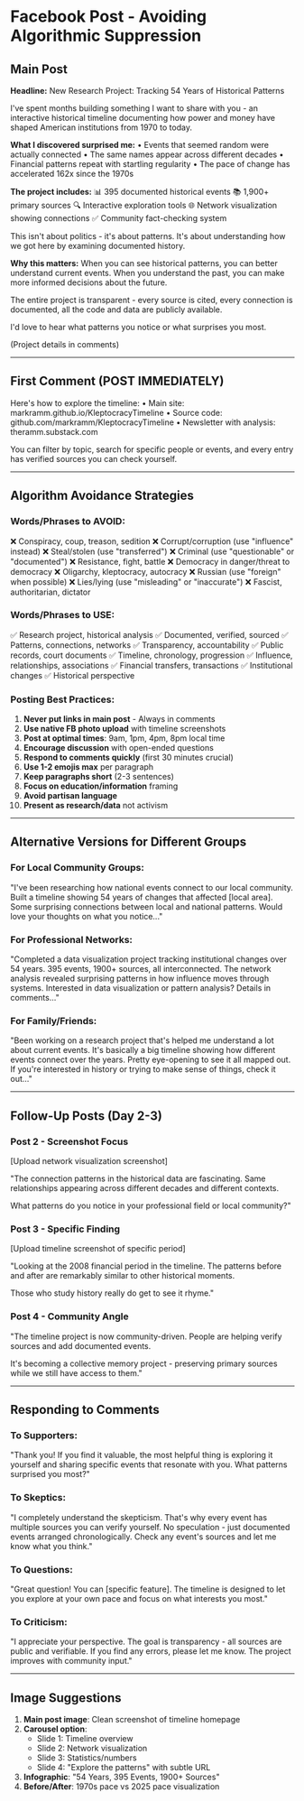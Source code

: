 # Facebook Post - Avoiding Algorithmic Suppression

## Main Post

**Headline:** New Research Project: Tracking 54 Years of Historical Patterns

I've spent months building something I want to share with you - an interactive historical timeline documenting how power and money have shaped American institutions from 1970 to today.

**What I discovered surprised me:**
• Events that seemed random were actually connected
• The same names appear across different decades
• Financial patterns repeat with startling regularity
• The pace of change has accelerated 162x since the 1970s

**The project includes:**
📊 395 documented historical events
📚 1,900+ primary sources
🔍 Interactive exploration tools
🌐 Network visualization showing connections
✅ Community fact-checking system

This isn't about politics - it's about patterns. It's about understanding how we got here by examining documented history.

**Why this matters:**
When you can see historical patterns, you can better understand current events. When you understand the past, you can make more informed decisions about the future.

The entire project is transparent - every source is cited, every connection is documented, all the code and data are publicly available.

I'd love to hear what patterns you notice or what surprises you most.

(Project details in comments)

---

## First Comment (POST IMMEDIATELY)

Here's how to explore the timeline:
• Main site: markramm.github.io/KleptocracyTimeline
• Source code: github.com/markramm/KleptocracyTimeline
• Newsletter with analysis: theramm.substack.com

You can filter by topic, search for specific people or events, and every entry has verified sources you can check yourself.

---

## Algorithm Avoidance Strategies

### Words/Phrases to AVOID:
❌ Conspiracy, coup, treason, sedition
❌ Corrupt/corruption (use "influence" instead)
❌ Steal/stolen (use "transferred")
❌ Criminal (use "questionable" or "documented")
❌ Resistance, fight, battle
❌ Democracy in danger/threat to democracy
❌ Oligarchy, kleptocracy, autocracy
❌ Russian (use "foreign" when possible)
❌ Lies/lying (use "misleading" or "inaccurate")
❌ Fascist, authoritarian, dictator

### Words/Phrases to USE:
✅ Research project, historical analysis
✅ Documented, verified, sourced
✅ Patterns, connections, networks
✅ Transparency, accountability
✅ Public records, court documents
✅ Timeline, chronology, progression
✅ Influence, relationships, associations
✅ Financial transfers, transactions
✅ Institutional changes
✅ Historical perspective

### Posting Best Practices:

1. **Never put links in main post** - Always in comments
2. **Use native FB photo upload** with timeline screenshots
3. **Post at optimal times**: 9am, 1pm, 4pm, 8pm local time
4. **Encourage discussion** with open-ended questions
5. **Respond to comments quickly** (first 30 minutes crucial)
6. **Use 1-2 emojis max** per paragraph
7. **Keep paragraphs short** (2-3 sentences)
8. **Focus on education/information** framing
9. **Avoid partisan language**
10. **Present as research/data** not activism

---

## Alternative Versions for Different Groups

### For Local Community Groups:
"I've been researching how national events connect to our local community. Built a timeline showing 54 years of changes that affected [local area]. Some surprising connections between local and national patterns. Would love your thoughts on what you notice..."

### For Professional Networks:
"Completed a data visualization project tracking institutional changes over 54 years. 395 events, 1900+ sources, all interconnected. The network analysis revealed surprising patterns in how influence moves through systems. Interested in data visualization or pattern analysis? Details in comments..."

### For Family/Friends:
"Been working on a research project that's helped me understand a lot about current events. It's basically a big timeline showing how different events connect over the years. Pretty eye-opening to see it all mapped out. If you're interested in history or trying to make sense of things, check it out..."

---

## Follow-Up Posts (Day 2-3)

### Post 2 - Screenshot Focus
[Upload network visualization screenshot]

"The connection patterns in the historical data are fascinating. Same relationships appearing across different decades and different contexts. 

What patterns do you notice in your professional field or local community?"

### Post 3 - Specific Finding
[Upload timeline screenshot of specific period]

"Looking at the 2008 financial period in the timeline. The patterns before and after are remarkably similar to other historical moments.

Those who study history really do get to see it rhyme."

### Post 4 - Community Angle
"The timeline project is now community-driven. People are helping verify sources and add documented events.

It's becoming a collective memory project - preserving primary sources while we still have access to them."

---

## Responding to Comments

### To Supporters:
"Thank you! If you find it valuable, the most helpful thing is exploring it yourself and sharing specific events that resonate with you. What patterns surprised you most?"

### To Skeptics:
"I completely understand the skepticism. That's why every event has multiple sources you can verify yourself. No speculation - just documented events arranged chronologically. Check any event's sources and let me know what you think."

### To Questions:
"Great question! You can [specific feature]. The timeline is designed to let you explore at your own pace and focus on what interests you most."

### To Criticism:
"I appreciate your perspective. The goal is transparency - all sources are public and verifiable. If you find any errors, please let me know. The project improves with community input."

---

## Image Suggestions

1. **Main post image**: Clean screenshot of timeline homepage
2. **Carousel option**: 
   - Slide 1: Timeline overview
   - Slide 2: Network visualization
   - Slide 3: Statistics/numbers
   - Slide 4: "Explore the patterns" with subtle URL
3. **Infographic**: "54 Years, 395 Events, 1900+ Sources"
4. **Before/After**: 1970s pace vs 2025 pace visualization